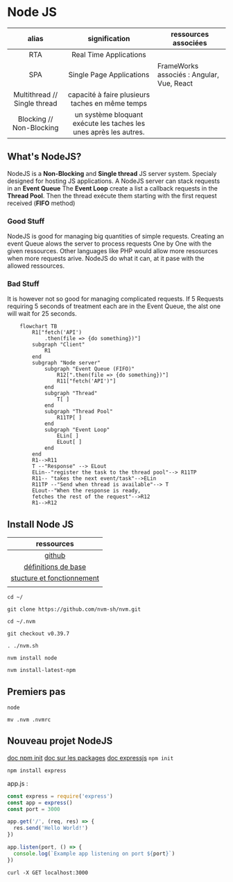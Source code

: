 # Node JS
|            alias             |                  signification                  | ressources associées                      |
| :--------------------------: | :---------------------------------------------: | ----------------------------------------- |
|             RTA              |             Real Time Applications              |                                           |
|             SPA              |            Single Page Applications             | FrameWorks associés : Angular, Vue, React |
| Multithread // Single thread | capacité à faire plusieurs taches en même temps |                                           |
|   Blocking // Non-Blocking   | un système bloquant exécute les taches les unes après les autres. |                                           |
## What's NodeJS?

NodeJS is a **Non-Blocking** and **Single thread** JS server system. Specialy designed for hosting JS applications. 
A NodeJS server can stack requests in an **Event Queue**
The **Event Loop** create a list a callback requests in the **Thread Pool**.
Then the thread exécute them starting with the first request received (**FIFO** method)

### Good Stuff
NodeJS is good for managing big quantities of simple requests. 
Creating an event Queue alows the server to process requests One by One with the given ressources.
Other languages like PHP would allow more resosurces when more requests arive.
NodeJS do what it can, at it pase with the allowed ressources.
### Bad Stuff
It is however not so good for managing complicated requests.
If 5 Requests requiring 5 seconds of treatment each  are in the Event Queue, the alst one will wait for 25 seconds.

```mermaid
    flowchart TB
        R1["fetch('API')
            .then(file => {do something})"]
        subgraph "Client"
            R1
        end
        subgraph "Node server"
            subgraph "Event Queue (FIFO)"
                R12[".then(file => {do something})"]
                R11["fetch('API')"]
            end
            subgraph "Thread"
                T[ ]
            end
            subgraph "Thread Pool"
                R11TP[ ]
            end
            subgraph "Event Loop"
                ELin[ ]
                ELout[ ]
            end
        end
        R1-->R11
        T --"Response" --> ELout
        ELin--"register the task to the thread pool"--> R11TP
        R11-- "takes the next event/task"-->ELin
        R11TP --"Send when thread is available"--> T
        ELout--"When the response is ready,
        fetches the rest of the request"-->R12
        R1-->R12
```
## Install Node JS
|                                         ressources                                          |
| :-----------------------------------------------------------------------------------------: |
|           [github](https://github.com/nvm-sh/nvm?tab=readme-ov-file#git-install)            |
|                  [définitions de base ](https://apprendre-a-coder.com/apprendre-node-js/)                   |
| [stucture et fonctionnement](https://www.data-transitionnumerique.com/nodejs-guide-complet/#h-node-js-c-est-quoi) |
|                                                                                             |

`cd ~/`

`git clone https://github.com/nvm-sh/nvm.git`

`cd ~/.nvm`

`git checkout v0.39.7`

`. ./nvm.sh`

`nvm install node`

`nvm install-latest-npm`

## Premiers pas
`node`

`mv .nvm .nvmrc`
## Nouveau projet NodeJS
[doc npm init](https://docs.npmjs.com/cli/v10/commands/npm-init/)
[doc sur les packages](https://www.digitalocean.com/community/tutorials/how-to-use-node-js-modules-with-npm-and-package-json-fr)
[doc expressjs](https://expressjs.com/en/starter/installing.html)
`npm init`

`npm install express`

app.js :
```js
const express = require('express')
const app = express()
const port = 3000

app.get('/', (req, res) => {
  res.send('Hello World!')
})

app.listen(port, () => {
  console.log(`Example app listening on port ${port}`)
})
```

`curl -X GET localhost:3000`
